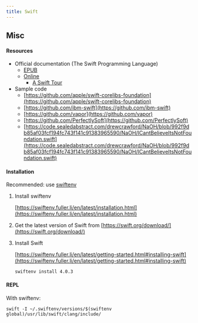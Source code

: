 ```yaml
---
title: Swift
---
```


## Misc

#### Resources

- Official documentation (The Swift Programming Language)
  - [EPUB](https://swift.org/documentation/#the-swift-programming-language)
  - [Online](https://developer.apple.com/library/prerelease/content/documentation/Swift/Conceptual/Swift_Programming_Language/index.html)
    - [A Swift Tour](https://developer.apple.com/library/prerelease/content/documentation/Swift/Conceptual/Swift_Programming_Language/GuidedTour.html)
- Sample code
  - [https://github.com/apple/swift-corelibs-foundation](https://github.com/apple/swift-corelibs-foundation)
  - [https://github.com/ibm-swift](https://github.com/ibm-swift)
  - [https://github.com/vapor](https://github.com/vapor)
  - [https://github.com/PerfectlySoft](https://github.com/PerfectlySoft)
  - [https://code.sealedabstract.com/drewcrawford/NaOH/blob/992f9db85af03fcf194fc743f141c91383965590/NaOH/ICantBelieveItsNotFoundation.swift](https://code.sealedabstract.com/drewcrawford/NaOH/blob/992f9db85af03fcf194fc743f141c91383965590/NaOH/ICantBelieveItsNotFoundation.swift)

#### Installation

Recommended: use [swiftenv](https://swiftenv.fuller.li)

1. Install swiftenv

   [https://swiftenv.fuller.li/en/latest/installation.html](https://swiftenv.fuller.li/en/latest/installation.html)

1. Get the latest version of Swift from [https://swift.org/download/](https://swift.org/download/)

1. Install Swift

   [https://swiftenv.fuller.li/en/latest/getting-started.html#installing-swift](https://swiftenv.fuller.li/en/latest/getting-started.html#installing-swift)

   ```
   swiftenv install 4.0.3
   ```

#### REPL

With swiftenv:

```
swift -I ~/.swiftenv/versions/$(swiftenv global)/usr/lib/swift/clang/include/
```
